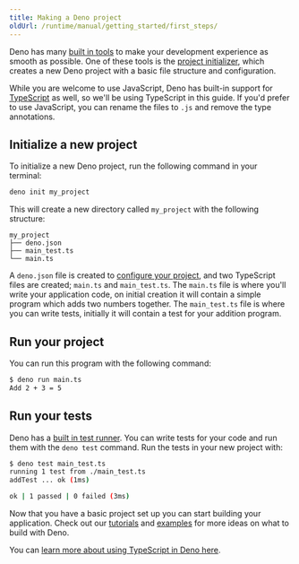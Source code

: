 ```yaml
---
title: Making a Deno project
oldUrl: /runtime/manual/getting_started/first_steps/
---
```


Deno has many [built in tools](/runtime/manual/tools/) to make your development
experience as smooth as possible. One of these tools is the
[project initializer](/runtime/manual/tools/init/), which creates a new Deno
project with a basic file structure and configuration.

While you are welcome to use JavaScript, Deno has built-in support for
[TypeScript](https://www.typescriptlang.org/) as well, so we'll be using
TypeScript in this guide. If you'd prefer to use JavaScript, you can rename the
files to `.js` and remove the type annotations.

## Initialize a new project

To initialize a new Deno project, run the following command in your terminal:

```bash
deno init my_project
```

This will create a new directory called `my_project` with the following
structure:

```plaintext
my_project
├── deno.json
├── main_test.ts
└── main.ts
```

A `deno.json` file is created to
[configure your project](/runtime/fundamentals/configuration/), and two
TypeScript files are created; `main.ts` and `main_test.ts`. The `main.ts` file
is where you'll write your application code, on initial creation it will contain
a simple program which adds two numbers together. The `main_test.ts` file is
where you can write tests, initially it will contain a test for your addition
program.

## Run your project

You can run this program with the following command:

```bash
$ deno run main.ts
Add 2 + 3 = 5
```

## Run your tests

Deno has a [built in test runner](/runtime/fundamentals/testing/). You can write
tests for your code and run them with the `deno test` command. Run the tests in
your new project with:

```bash
$ deno test main_test.ts
running 1 test from ./main_test.ts     
addTest ... ok (1ms)

ok | 1 passed | 0 failed (3ms)
```

Now that you have a basic project set up you can start building your
application. Check out our [tutorials](/runtime/tutorials/) and
[examples](/examples/) for more ideas on what to build with Deno.

You can
[learn more about using TypeScript in Deno here](../fundamentals/typescript.md).

